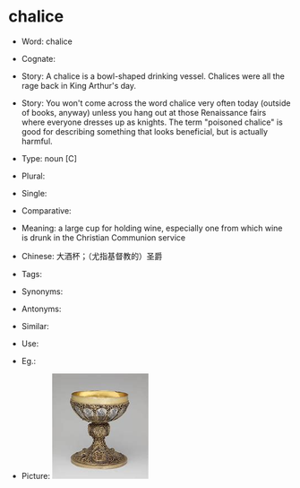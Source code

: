 # chalice

- Word: chalice
- Cognate: 
- Story: A chalice is a bowl-shaped drinking vessel. Chalices were all the rage back in King Arthur's day.
- Story: You won't come across the word chalice very often today (outside of books, anyway) unless you hang out at those Renaissance fairs where everyone dresses up as knights. The term "poisoned chalice" is good for describing something that looks beneficial, but is actually harmful.

- Type: noun [C]
- Plural: 
- Single: 
- Comparative: 
- Meaning: a large cup for holding wine, especially one from which wine is drunk in the Christian Communion service
- Chinese: 大酒杯；（尤指基督教的）圣爵
- Tags: 
- Synonyms: 
- Antonyms: 
- Similar: 
- Use: 
- Eg.: 
- Picture: ![](images/chalice.jpeg)

